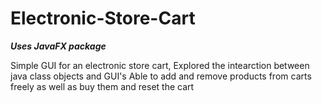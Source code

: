 # Electronic-Store-Cart
***Uses JavaFX package***

Simple GUI for an electronic store cart,
Explored the intearction between java class objects and GUI's
Able to add and remove products from carts freely as well as buy them and reset the cart
